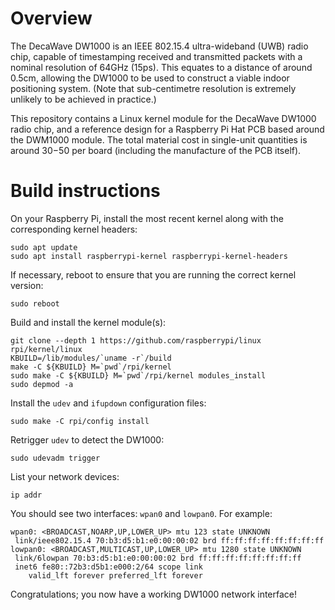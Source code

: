 Overview
========

The DecaWave DW1000 is an IEEE 802.15.4 ultra-wideband (UWB) radio
chip, capable of timestamping received and transmitted packets with a
nominal resolution of 64GHz (15ps).  This equates to a distance of
around 0.5cm, allowing the DW1000 to be used to construct a viable
indoor positioning system.  (Note that sub-centimetre resolution is
extremely unlikely to be achieved in practice.)

This repository contains a Linux kernel module for the DecaWave DW1000
radio chip, and a reference design for a Raspberry Pi Hat PCB based
around the DWM1000 module.  The total material cost in single-unit
quantities is around $30-$50 per board (including the manufacture of
the PCB itself).

Build instructions
==================

On your Raspberry Pi, install the most recent kernel along with the
corresponding kernel headers:

    sudo apt update
    sudo apt install raspberrypi-kernel raspberrypi-kernel-headers

If necessary, reboot to ensure that you are running the correct kernel
version:

    sudo reboot

Build and install the kernel module(s):

    git clone --depth 1 https://github.com/raspberrypi/linux rpi/kernel/linux
    KBUILD=/lib/modules/`uname -r`/build
    make -C ${KBUILD} M=`pwd`/rpi/kernel
    sudo make -C ${KBUILD} M=`pwd`/rpi/kernel modules_install
    sudo depmod -a

Install the `udev` and `ifupdown` configuration files:

    sudo make -C rpi/config install

Retrigger `udev` to detect the DW1000:

    sudo udevadm trigger

List your network devices:

    ip addr

You should see two interfaces: `wpan0` and `lowpan0`.  For example:

    wpan0: <BROADCAST,NOARP,UP,LOWER_UP> mtu 123 state UNKNOWN
     link/ieee802.15.4 70:b3:d5:b1:e0:00:00:02 brd ff:ff:ff:ff:ff:ff:ff:ff
    lowpan0: <BROADCAST,MULTICAST,UP,LOWER_UP> mtu 1280 state UNKNOWN
     link/6lowpan 70:b3:d5:b1:e0:00:00:02 brd ff:ff:ff:ff:ff:ff:ff:ff
     inet6 fe80::72b3:d5b1:e000:2/64 scope link
        valid_lft forever preferred_lft forever

Congratulations; you now have a working DW1000 network interface!
